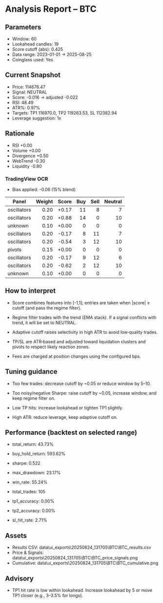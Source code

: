 
# Analysis Report – BTC

## Parameters
- Window: 60
- Lookahead candles: 19
- Score cutoff (abs): 0.425
- Data range: 2023-01-01 → 2025-08-25
- Coinglass used: Yes

## Current Snapshot
- Price: 114676.47
- Signal: NEUTRAL
- Score: -0.016 → adjusted -0.022
- RSI: 48.49
- ATR%: 0.97%
- Targets: TP1 116970.0, TP2 119263.53, SL 112382.94
- Leverage suggestion: 1x

## Rationale
- RSI +0.00
- Volume +0.00
- Divergence +0.50
- WebTrend -0.30
- Liquidity -0.80

### TradingView OCR

- Bias applied: -0.06 (15% blend)

| Panel | Weight | Score | Buy | Sell | Neutral |
|---|---:|---:|---:|---:|---:|
| oscillators | 0.20 | +0.17 | 11 | 8 | 7 |
| oscillators | 0.20 | +0.88 | 14 | 0 | 10 |
| unknown | 0.10 | +0.00 | 0 | 0 | 0 |
| oscillators | 0.20 | -0.17 | 8 | 11 | 7 |
| oscillators | 0.20 | -0.54 | 3 | 12 | 10 |
| pivots | 0.15 | +0.00 | 0 | 0 | 0 |
| oscillators | 0.20 | -0.17 | 9 | 12 | 6 |
| oscillators | 0.20 | -0.62 | 2 | 12 | 10 |
| unknown | 0.10 | +0.00 | 0 | 0 | 0 |

## How to interpret
- Score combines features into [-1,1]; entries are taken when |score| ≥ cutoff (and pass the regime filter).

- Regime filter trades with the trend (EMA stack). If a signal conflicts with trend, it will be set to NEUTRAL.

- Adaptive cutoff raises selectivity in high ATR to avoid low‑quality trades.

- TP/SL are ATR‑based and adjusted toward liquidation clusters and pivots to respect likely reaction zones.

- Fees are charged at position changes using the configured bps.

## Tuning guidance
- Too few trades: decrease cutoff by ~0.05 or reduce window by 5–10.

- Too noisy/negative Sharpe: raise cutoff by ~0.05, increase window, and keep regime filter on.

- Low TP hits: increase lookahead or tighten TP1 slightly.

- High ATR: reduce leverage, keep adaptive cutoff on.

## Performance (backtest on selected range)
- total_return: 43.73%
- buy_hold_return: 593.62%
- sharpe: 0.522
- max_drawdown: 23.17%
- win_rate: 55.24%
- total_trades: 105
- tp1_accuracy: 0.00%
- tp2_accuracy: 0.00%
- sl_hit_rate: 2.71%

## Assets
- Results CSV: data\ui_exports\20250824_131705\BTC\BTC_results.csv
- Price & Signals: data\ui_exports\20250824_131705\BTC\BTC_price_signals.png
- Cumulative: data\ui_exports\20250824_131705\BTC\BTC_cumulative.png

## Advisory
- TP1 hit rate is low within lookahead. Increase lookahead by 5 or move TP1 closer (e.g., 3–3.5% for longs).
